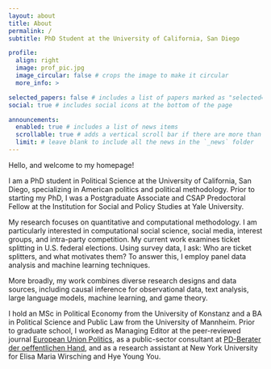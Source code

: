 ```yaml
---
layout: about
title: About
permalink: /
subtitle: PhD Student at the University of California, San Diego

profile:
  align: right
  image: prof_pic.jpg
  image_circular: false # crops the image to make it circular
  more_info: >

selected_papers: false # includes a list of papers marked as "selected={true}"
social: true # includes social icons at the bottom of the page

announcements:
  enabled: true # includes a list of news items
  scrollable: true # adds a vertical scroll bar if there are more than 3 news items
  limit: # leave blank to include all the news in the `_news` folder
---
```




Hello, and welcome to my homepage!

I am a PhD student in Political Science at the University of California, San Diego, specializing in American politics and political methodology. Prior to starting my PhD, I was a Postgraduate Associate and CSAP Predoctoral Fellow at the Institution for Social and Policy Studies at Yale University.

My research focuses on quantitative and computational methodology. I am particularly interested in computational social science, social media, interest groups, and intra-party competition. My current work examines ticket splitting in U.S. federal elections. Using survey data, I ask: Who are ticket splitters, and what motivates them? To answer this, I employ panel data analysis and machine learning techniques.

More broadly, my work combines diverse research designs and data sources, including causal inference for observational data, text analysis, large language models, machine learning, and game theory.

I hold an MSc in Political Economy from the University of Konstanz and a BA in Political Science and Public Law from the University of Mannheim. Prior to graduate school, I worked as Managing Editor at the peer-reviewed journal  [European Union Politics](https://journals.sagepub.com/home/eup), as a public-sector consultant at [PD-Berater der oeffentlichen Hand](https://www.pd-g.de/), and as a research assistant at New York University for Elisa Maria Wirsching and Hye Young You.
